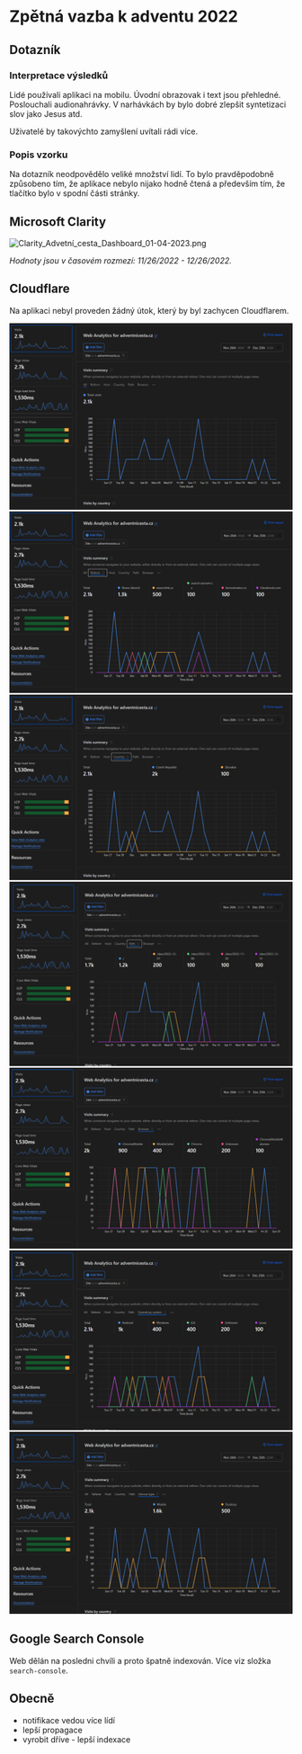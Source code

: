 # Zpětná vazba k adventu 2022

## Dotazník

### Interpretace výsledků

Lidé používali aplikaci na mobilu. Úvodní obrazovak i text jsou přehledné. Poslouchali audionahrávky. V narhávkách by bylo dobré zlepšit syntetizaci slov jako Jesus atd.

Uživatelé by takovýchto zamyšlení uvítali rádi více.

### Popis vzorku

Na dotazník neodpovědělo veliké množství lidí. To bylo pravděpodobně způsobeno tím, že aplikace nebylo nijako hodně čtená a především tím, že tlačítko bylo v spodní části stránky.

## Microsoft Clarity

![Clarity_Advetní_cesta_Dashboard_01-04-2023.png](microsoft-clarity/Clarity_Advetní_cesta_Dashboard_01-04-2023.png)

*Hodnoty jsou v časovém rozmezí: 11/26/2022 - 12/26/2022.*

## Cloudflare

Na aplikaci nebyl proveden žádný útok, který by byl zachycen Cloudflarem.

![Cloudflare by visits](cloudflare/cloudflare-visits01.png)
![Cloudflare by visits](cloudflare/cloudflare-visits02.png)
![Cloudflare by visits](cloudflare/cloudflare-visits03.png)
![Cloudflare by visits](cloudflare/cloudflare-visits04.png)
![Cloudflare by visits](cloudflare/cloudflare-visits05.png)
![Cloudflare by visits](cloudflare/cloudflare-visits06.png)
![Cloudflare by visits](cloudflare/cloudflare-visits07.png)

## Google Search Console

Web dělán na posledni chvíli a proto špatně indexován. Více viz složka `search-console`.

## Obecně

- notifikace vedou více lídí
- lepší propagace
- vyrobit dříve - lepší indexace